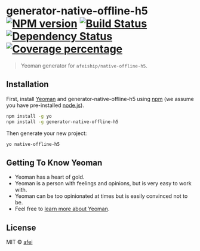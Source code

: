 # generator-native-offline-h5 [![NPM version][npm-image]][npm-url] [![Build Status][travis-image]][travis-url] [![Dependency Status][daviddm-image]][daviddm-url] [![Coverage percentage][coveralls-image]][coveralls-url]
> Yeoman generator for `afeiship/native-offline-h5`.

## Installation

First, install [Yeoman](http://yeoman.io) and generator-native-offline-h5 using [npm](https://www.npmjs.com/) (we assume you have pre-installed [node.js](https://nodejs.org/)).

```bash
npm install -g yo
npm install -g generator-native-offline-h5
```

Then generate your new project:

```bash
yo native-offline-h5
```

## Getting To Know Yeoman

 * Yeoman has a heart of gold.
 * Yeoman is a person with feelings and opinions, but is very easy to work with.
 * Yeoman can be too opinionated at times but is easily convinced not to be.
 * Feel free to [learn more about Yeoman](http://yeoman.io/).

## License

MIT © [afei](https://github.com/afeiship)


[npm-image]: https://badge.fury.io/js/generator-native-offline-h5.svg
[npm-url]: https://npmjs.org/package/generator-native-offline-h5
[travis-image]: https://travis-ci.org/afeiship/generator-native-offline-h5.svg?branch=master
[travis-url]: https://travis-ci.org/afeiship/generator-native-offline-h5
[daviddm-image]: https://david-dm.org/afeiship/generator-native-offline-h5.svg?theme=shields.io
[daviddm-url]: https://david-dm.org/afeiship/generator-native-offline-h5
[coveralls-image]: https://coveralls.io/repos/afeiship/generator-native-offline-h5/badge.svg
[coveralls-url]: https://coveralls.io/r/afeiship/generator-native-offline-h5
